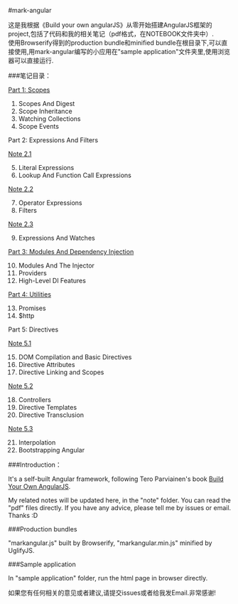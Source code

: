 #mark-angular

这是我根据《Build your own angularJS》从零开始搭建AngularJS框架的project,包括了代码和我的相关笔记（pdf格式，在NOTEBOOK文件夹中）.  
使用Browserify得到的production bundle和minified bundle在根目录下,可以直接使用,用mark-angular编写的小应用在"sample application"文件夹里,使用浏览器可以直接运行.

###笔记目录：
<!--[Some summary (written by hand)](https://github.com/markselby9/mark-angular/blob/master/NOTEBOOK/summary.pdf)-->

[Part 1: Scopes](https://github.com/markselby9/mark-angular/blob/master/NOTEBOOK/Part%201-%20Scope.pdf)

1. Scopes And Digest
2. Scope Inheritance
3. Watching Collections
4. Scope Events

Part 2: Expressions And Filters

[Note 2.1](https://github.com/markselby9/mark-angular/blob/master/NOTEBOOK/Part%202-1--Expressions%20And%20Filters.pdf)

5. Literal Expressions
6. Lookup And Function Call Expressions

[Note 2.2](https://github.com/markselby9/mark-angular/blob/master/NOTEBOOK/Part%202-2--Expressions%20And%20Filters.pdf)

7. Operator Expressions
8. Filters

[Note 2.3](https://github.com/markselby9/mark-angular/blob/master/NOTEBOOK/Part%202-3--Expressions%20and%20Watches.pdf)

9. Expressions And Watches

[Part 3: Modules And Dependency Injection](https://github.com/markselby9/mark-angular/blob/master/NOTEBOOK/Part%203-%20Modules%20And%20Dependency%20Injection.pdf)

10. Modules And The Injector
11. Providers
12. High-Level DI Features

[Part 4: Utilities](https://github.com/markselby9/mark-angular/blob/master/NOTEBOOK/Part%204-%20Utilities.pdf)

13. Promises
14. $http

Part 5: Directives

[Note 5.1](https://github.com/markselby9/mark-angular/blob/master/NOTEBOOK/Part%205-1--Directives.pdf)

15. DOM Compilation and Basic Directives
16. Directive Attributes
17. Directive Linking and Scopes

[Note 5.2](https://github.com/markselby9/mark-angular/blob/master/NOTEBOOK/Part%205-2--Directives.pdf)

18. Controllers
19. Directive Templates
20. Directive Transclusion

[Note 5.3](https://github.com/markselby9/mark-angular/blob/master/NOTEBOOK/Part%205-3--%20Directives.pdf)

21. Interpolation
22. Bootstrapping Angular




###Introduction：

It's a self-built Angular framework, following Tero Parviainen's book [Build Your Own AngularJS](http://teropa.info/build-your-own-angular).

My related notes will be updated here, in the "note" folder. You can read the "pdf" files directly. If you have any advice, please tell me by issues or email. Thanks :D


###Production bundles

"markangular.js" built by Browserify, "markangular.min.js" minified by UglifyJS.

###Sample application

In "sample application" folder, run the html page in browser directly.


如果您有任何相关的意见或者建议,请提交issues或者给我发Email.非常感谢!
